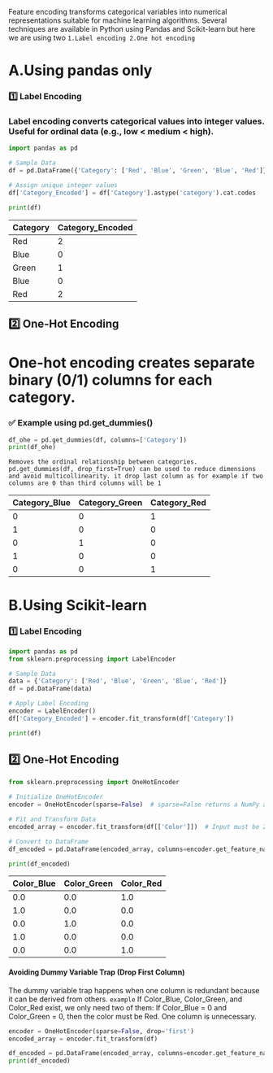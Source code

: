 Feature encoding transforms categorical variables into numerical representations suitable for machine learning algorithms.
Several techniques are available in Python using Pandas and Scikit-learn but here we are using two `1.Label encoding 2.One hot encoding`
# A.Using pandas only
### 1️⃣ Label Encoding
### Label encoding converts categorical values into integer values. Useful for ordinal data (e.g., low < medium < high).
```python
import pandas as pd

# Sample Data
df = pd.DataFrame({'Category': ['Red', 'Blue', 'Green', 'Blue', 'Red']})

# Assign unique integer values
df['Category_Encoded'] = df['Category'].astype('category').cat.codes

print(df)
```
| Category | Category_Encoded |
|----------|-----------------|
| Red      | 2               |
| Blue     | 0               |
| Green    | 1               |
| Blue     | 0               |
| Red      | 2               |


## 2️⃣ One-Hot Encoding
# One-hot encoding creates separate binary (0/1) columns for each category.

### ✅ Example using pd.get_dummies()
```python
df_ohe = pd.get_dummies(df, columns=['Category'])
print(df_ohe)
```
`Removes the ordinal relationship between categories.
pd.get_dummies(df, drop_first=True) can be used to reduce dimensions and avoid multicollinearity. it drop last column as for example if two columns are 0 than third columns will be 1`

| Category_Blue | Category_Green | Category_Red |
|--------------|---------------|-------------|
| 0            | 0             | 1           |
| 1            | 0             | 0           |
| 0            | 1             | 0           |
| 1            | 0             | 0           |
| 0            | 0             | 1           |

# B.Using  Scikit-learn
### 1️⃣ Label Encoding
```python
import pandas as pd
from sklearn.preprocessing import LabelEncoder

# Sample Data
data = {'Category': ['Red', 'Blue', 'Green', 'Blue', 'Red']}
df = pd.DataFrame(data)

# Apply Label Encoding
encoder = LabelEncoder()
df['Category_Encoded'] = encoder.fit_transform(df['Category'])

print(df)
```
## 2️⃣ One-Hot Encoding
```python
from sklearn.preprocessing import OneHotEncoder

# Initialize OneHotEncoder
encoder = OneHotEncoder(sparse=False)  # sparse=False returns a NumPy array

# Fit and Transform Data
encoded_array = encoder.fit_transform(df[['Color']])  # Input must be 2D (DataFrame or array)

# Convert to DataFrame
df_encoded = pd.DataFrame(encoded_array, columns=encoder.get_feature_names_out(['Color']))

print(df_encoded)
```
| Color_Blue | Color_Green | Color_Red |
|------------|------------|-----------|
| 0.0        | 0.0        | 1.0       |
| 1.0        | 0.0        | 0.0       |
| 0.0        | 1.0        | 0.0       |
| 1.0        | 0.0        | 0.0       |
| 0.0        | 0.0        | 1.0       |

#### Avoiding Dummy Variable Trap (Drop First Column)
The dummy variable trap happens when one column is redundant because it can be derived from others.
`example`
If Color_Blue, Color_Green, and Color_Red exist, we only need two of them:
If Color_Blue = 0 and Color_Green = 0, then the color must be Red.
One column is unnecessary.
```python
encoder = OneHotEncoder(sparse=False, drop='first')
encoded_array = encoder.fit_transform(df)

df_encoded = pd.DataFrame(encoded_array, columns=encoder.get_feature_names_out(['Color', 'Size']))
print(df_encoded)
```






